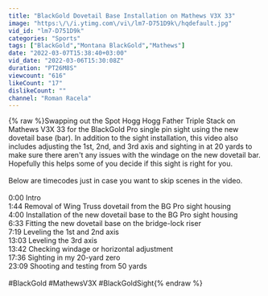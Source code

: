 ```yaml
---
title: "BlackGold Dovetail Base Installation on Mathews V3X 33"
image: "https:\/\/i.ytimg.com\/vi\/lm7-D751D9k\/hqdefault.jpg"
vid_id: "lm7-D751D9k"
categories: "Sports"
tags: ["BlackGold","Montana BlackGold","Mathews"]
date: "2022-03-07T15:38:40+03:00"
vid_date: "2022-03-06T15:30:08Z"
duration: "PT26M8S"
viewcount: "616"
likeCount: "17"
dislikeCount: ""
channel: "Roman Racela"
---
```

{% raw %}Swapping out the Spot Hogg Hogg Father Triple Stack on Mathews V3X 33 for the BlackGold Pro single pin sight using the new dovetail base (bar). In addition to the sight installation, this video also includes adjusting the 1st, 2nd, and 3rd axis and sighting in at 20 yards to make sure there aren't any issues with the windage on the new dovetail bar. Hopefully this helps some of you decide if this sight is right for you.<br /><br />Below are timecodes just in case you want to skip scenes in the video.<br /><br />0:00    Intro<br />1:44    Removal of Wing Truss dovetail from the BG Pro sight housing<br />4:00    Installation of the new dovetail base to the BG Pro sight housing<br />6:33    Fitting the new dovetail base on the bridge-lock riser<br />7:19    Leveling the 1st and 2nd axis<br />13:03  Leveling the 3rd axis<br />13:42  Checking windage or horizontal adjustment<br />17:36  Sighting in my 20-yard zero<br />23:09  Shooting and testing from 50 yards<br /> <br />#BlackGold #MathewsV3X #BlackGoldSight{% endraw %}
